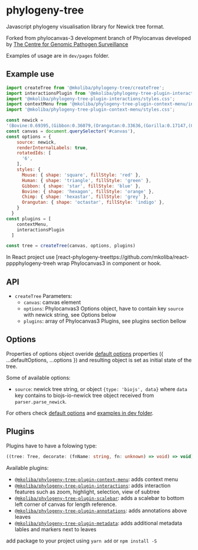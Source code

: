 # phylogeny-tree
Javascript phylogeny visualisation library for Newick tree format.

Forked from phylocanvas-3 development branch of Phylocanvas developed by [The Centre for Genomic Pathogen Surveillance](https://www.pathogensurveillance.net/)

Examples of usage are in `dev/pages` folder.

## Example use
```javascript
import createTree from '@mkoliba/phylogeny-tree/createTree';
import interactionsPlugin from '@mkoliba/phylogeny-tree-plugin-interactions/index';
import '@mkoliba/phylogeny-tree-plugin-interactions/styles.css';
import contextMenu from '@mkoliba/phylogeny-tree-plugin-context-menu/index';
import '@mkoliba/phylogeny-tree-plugin-context-menu/styles.css';

const newick =
'(Bovine:0.69395,(Gibbon:0.36079,(Orangutan:0.33636,(Gorilla:0.17147,(Chimp:0.19268,Human:0.11927):0.08386):0.06124):0.15057):0.54939,Mouse:1.2146);'
const canvas = document.querySelector('#canvas'),
const options = {
    source: newick,
    renderInternalLabels: true,
    rotatedIds: [
      '6',
    ],
    styles: {
      Mouse: { shape: 'square', fillStyle: 'red' },
      Human: { shape: 'triangle', fillStyle: 'green' },
      Gibbon: { shape: 'star', fillStyle: 'blue' },
      Bovine: { shape: 'hexagon', fillStyle: 'orange' },
      Chimp: { shape: 'hexastar', fillStyle: 'grey' },
      Orangutan: { shape: 'octastar', fillStyle: 'indigo' },
    }
  }
const plugins = [
    contextMenu,
    interactionsPlugin
  ]

const tree = createTree(canvas, options, plugins)
```

In React project use [react-phylogeny-treettps://github.com/mkoliba/react-pppphylogeny-treeh wrap Phylocanvas3 in component or hook.

## API
- `createTree` 
Parameters:
  - `canvas`: canvas element
  - `options`: Phylocanvas3  Options object, have to contain key `source` with newick string, see Options below
  - `plugins`: array of Phylocanvas3 Plugins, see plugins section bellow

## Options
Properties of options object overide [default options](https://github.com/mkoliba/phylogeny-treeob/main/phylogeny-tree/defaults.js) properties ({ ...defaultOptions, ...options }) and resulting object is set as initial state of the tree.

Some of available options:
- `source`: newick tree string, or object `{type: 'biojs', data}` where `data` key contains to biojs-io-newick tree object received from `parser.parse_newick`.

For others check [default options](https://github.com/mkoliba/phylogeny-treeob/main/phylogeny-tree/defaults.js) and [examples in dev folder](https://github.com/mkoliba/pppphylogeny-treemain/dev/pages).

## Plugins
Plugins have to have a folowing type:
```typescript
((tree: Tree, decorate: (fnName: string, fn: unknown) => void) => void)[];
```

Available plugins:
- [`@mkoliba/phylogeny-tree-plugin-context-menu`](https://github.com/mkoliba/phylogeny-treeee/main/plugin-context-menu): adds context menu 
- [`@mkoliba/phylogeny-tree-plugin-interactions`](https://github.com/mkoliba/phylogeny-treeee/main/plugin-interactions): adds interaction features such as zoom, highlight, selection, view of subtree
- [`@mkoliba/phylogeny-tree-plugin-scalebar`](https://github.com/mkoliba/phylogeny-treeee/main/plugin-scalebar): adds a scalebar to bottom left corner of canvas for length reference. 
- [`@mkoliba/phylogeny-tree-plugin-annotations`](https://github.com/mkoliba/phylogeny-treeee/main/plugin-annotations): adds annotations above leaves
- [`@mkoliba/phylogeny-tree-plugin-metadata`](https://github.com/mkoliba/phylogeny-treeee/main/plugin-metadata): adds additional metadata lables and markers next to leaves

add package to your project using `yarn add` or `npm install -S`